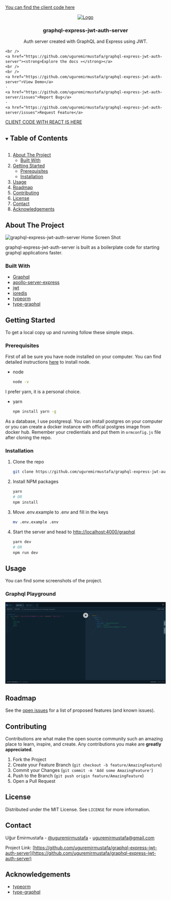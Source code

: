<!--
*** Thanks for checking out the Best-README-Template. If you have a suggestion
*** that would make this better, please fork the repo and create a pull request
*** or simply open an issue with the tag "enhancement".
*** Thanks again! Now go create something AMAZING! :D
***
***
***
*** To avoid retyping too much info. Do a search and replace for the following:
*** uguremirmustafa, graphql-express-jwt-auth-server, uguremirmustafa, uguremirmustafa@gmail.com, graphql-express-jwt-auth-server, Auth server created with GraphQL and Express using JWT.
-->

<!-- PROJECT SHIELDS -->
<!--
*** I'm using markdown "reference style" links for readability.
*** Reference links are enclosed in brackets [ ] instead of parentheses ( ).
*** See the bottom of this document for the declaration of the reference variables
*** for contributors-url, forks-url, etc. This is an optional, concise syntax you may use.
*** https://www.markdownguide.org/basic-syntax/#reference-style-links
-->

<!-- [![Contributors][contributors-shield]][contributors-url]
[![Forks][forks-shield]][forks-url]
[![Stargazers][stars-shield]][stars-url]
[![Issues][issues-shield]][issues-url]
[![MIT License][license-shield]][license-url]
[![LinkedIn][linkedin-shield]][linkedin-url] -->

<!-- PROJECT LOGO -->
<br />
<a href="https://github.com/uguremirmustafa/express-graphql-jwt-auth">You can find the client code here</a>
<p align="center">
  <a href="https://github.com/uguremirmustafa/graphql-express-jwt-auth-server">
    <img src="./screenshots/logo.png" alt="Logo" width="80" height="80">
  </a>

  <h3 align="center">graphql-express-jwt-auth-server</h3>

  <p align="center">
    Auth server created with GraphQL and Express using JWT.

    <br />
    <a href="https://github.com/uguremirmustafa/graphql-express-jwt-auth-server"><strong>Explore the docs »</strong></a>
    <br />
    <br />
    <a href="https://github.com/uguremirmustafa/graphql-express-jwt-auth-server">View Demo</a>
    ·
    <a href="https://github.com/uguremirmustafa/graphql-express-jwt-auth-server/issues">Report Bug</a>
    ·
    <a href="https://github.com/uguremirmustafa/graphql-express-jwt-auth-server/issues">Request Feature</a>

  </p>
</p>
<a href="https://github.com/uguremirmustafa/express-graphql-jwt-auth">CLIENT CODE WITH REACT IS HERE</a>
<!-- TABLE OF CONTENTS -->
<details open="open">
  <summary><h2 style="display: inline-block">Table of Contents</h2></summary>
  <ol>
    <li>
      <a href="#about-the-project">About The Project</a>
      <ul>
        <li><a href="#built-with">Built With</a></li>
      </ul>
    </li>
    <li>
      <a href="#getting-started">Getting Started</a>
      <ul>
        <li><a href="#prerequisites">Prerequisites</a></li>
        <li><a href="#installation">Installation</a></li>
      </ul>
    </li>
    <li><a href="#usage">Usage</a></li>
    <li><a href="#roadmap">Roadmap</a></li>
    <li><a href="#contributing">Contributing</a></li>
    <li><a href="#license">License</a></li>
    <li><a href="#contact">Contact</a></li>
    <li><a href="#acknowledgements">Acknowledgements</a></li>
  </ol>
</details>

<!-- ABOUT THE PROJECT -->

## About The Project

![graphql-express-jwt-auth-server Home Screen Shot](/screenshots/home.png)

graphql-express-jwt-auth-server is built as a boilerplate code for starting graphql applications faster.

### Built With

- [Graphql](https://graphql.org/)
- [apollo-server-express](https://www.npmjs.com/package/apollo-server-express)
- [jwt](https://jwt.io)
- [ioredis](https://github.com/luin/ioredis)
- [typeorm](https://typeorm.io/#/)
- [type-graphql](https://typegraphql.com/)

<!-- GETTING STARTED -->

## Getting Started

To get a local copy up and running follow these simple steps.

### Prerequisites

First of all be sure you have node installed on your computer. You can find detailed instructions [here](https://www.devugur.com/blog/how-to-install-different-node-versions-on-linux) to install node.

- node
  ```sh
  node -v
  ```

I prefer yarn, it is a personal choice.

- yarn
  ```sh
  npm install yarn -g
  ```

As a database, I use postgresql. You can install postgres on your computer or you can create a docker instance with offical postgres image from docker hub. Remember your credientials and put them in `ormconfig.js` file after cloning the repo.

### Installation

1. Clone the repo
   ```sh
   git clone https://github.com/uguremirmustafa/graphql-express-jwt-auth-server.git
   ```
2. Install NPM packages
   ```sh
   yarn
   # OR
   npm install
   ```
3. Move .env.example to .env and fill in the keys

   ```sh
   mv .env.example .env
   ```

4. Start the server and head to [http://localhost:4000/graphql](http://localhost:4000/graphql)
   ```sh
   yarn dev
   # OR
   npm run dev
   ```

<!-- USAGE EXAMPLES -->

## Usage

You can find some screenshots of the project.

### Graphql Playground

![graphql](/screenshots/graphql.png)

<!-- ROADMAP -->

## Roadmap

See the [open issues](https://github.com/uguremirmustafa/graphql-express-jwt-auth-server/issues) for a list of proposed features (and known issues).

<!-- CONTRIBUTING -->

## Contributing

Contributions are what make the open source community such an amazing place to learn, inspire, and create. Any contributions you make are **greatly appreciated**.

1. Fork the Project
2. Create your Feature Branch (`git checkout -b feature/AmazingFeature`)
3. Commit your Changes (`git commit -m 'Add some AmazingFeature'`)
4. Push to the Branch (`git push origin feature/AmazingFeature`)
5. Open a Pull Request

<!-- LICENSE -->

## License

Distributed under the MIT License. See `LICENSE` for more information.

<!-- CONTACT -->

## Contact

Uğur Emirmustafa - [@uguremirmustafa](https://twitter.com/uguremirmustafa) - uguremirmustafa@gmail.com

Project Link: [https://github.com/uguremirmustafa/graphql-express-jwt-auth-server](https://github.com/uguremirmustafa/graphql-express-jwt-auth-server)

<!-- ACKNOWLEDGEMENTS -->

## Acknowledgements

- [typeorm](https://typeorm.io/#/)
- [type-graphql](https://typegraphql.com/)

<!-- MARKDOWN LINKS & IMAGES -->
<!-- https://www.markdownguide.org/basic-syntax/#reference-style-links -->

[contributors-shield]: https://img.shields.io/github/contributors/uguremirmustafa/repo.svg?style=for-the-badge
[contributors-url]: https://github.com/uguremirmustafa/graphql-express-jwt-auth-server/graphs/contributors
[forks-shield]: https://img.shields.io/github/forks/uguremirmustafa/repo.svg?style=for-the-badge
[forks-url]: https://github.com/uguremirmustafa/graphql-express-jwt-auth-server/network/members
[stars-shield]: https://img.shields.io/github/stars/uguremirmustafa/repo.svg?style=for-the-badge
[stars-url]: https://github.com/uguremirmustafa/graphql-express-jwt-auth-server/stargazers
[issues-shield]: https://img.shields.io/github/issues/uguremirmustafa/repo.svg?style=for-the-badge
[issues-url]: https://github.com/uguremirmustafa/graphql-express-jwt-auth-server/issues
[license-shield]: https://img.shields.io/github/license/uguremirmustafa/repo.svg?style=for-the-badge
[license-url]: https://github.com/uguremirmustafa/graphql-express-jwt-auth-server/blob/master/LICENSE.txt
[linkedin-shield]: https://img.shields.io/badge/-LinkedIn-black.svg?style=for-the-badge&logo=linkedin&colorB=555
[linkedin-url]: https://linkedin.com/in/uguremirmustafa
